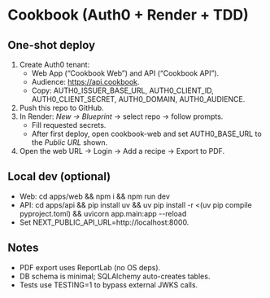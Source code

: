# Cookbook (Auth0 + Render + TDD)

## One-shot deploy
1. Create Auth0 tenant:
   - Web App (“Cookbook Web”) and API (“Cookbook API”).
   - Audience: https://api.cookbook.
   - Copy: AUTH0_ISSUER_BASE_URL, AUTH0_CLIENT_ID, AUTH0_CLIENT_SECRET, AUTH0_DOMAIN, AUTH0_AUDIENCE.
2. Push this repo to GitHub.
3. In Render: *New → Blueprint* → select repo → follow prompts.
   - Fill requested secrets.
   - After first deploy, open cookbook-web and set AUTH0_BASE_URL to the *Public URL* shown.
4. Open the web URL → Login → Add a recipe → Export to PDF.

## Local dev (optional)
- Web: cd apps/web && npm i && npm run dev
- API: cd apps/api && pip install uv && uv pip install -r <(uv pip compile pyproject.toml) && uvicorn app.main:app --reload
- Set NEXT_PUBLIC_API_URL=http://localhost:8000.

## Notes
- PDF export uses ReportLab (no OS deps).
- DB schema is minimal; SQLAlchemy auto-creates tables.
- Tests use TESTING=1 to bypass external JWKS calls.




